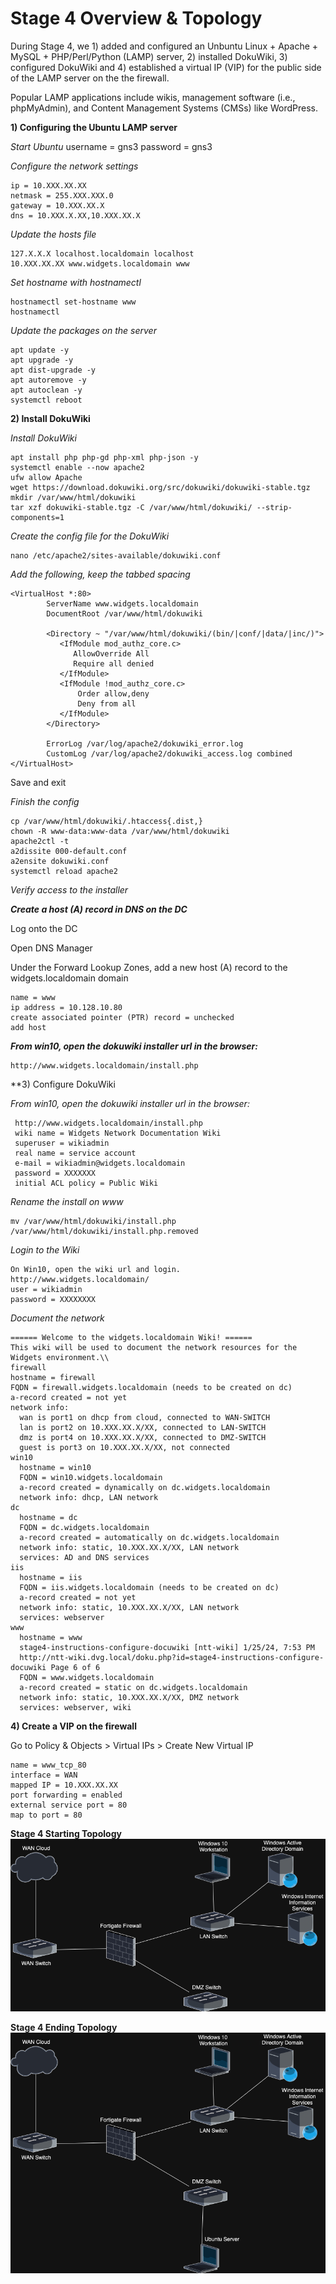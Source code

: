 # Stage 4 Overview & Topology

During Stage 4, we 1) added and configured an Unbuntu Linux + Apache + MySQL + PHP/Perl/Python (LAMP) server, 2) installed DokuWiki, 3) configured DokuWiki and 4) established a virtual IP (VIP) for the public side of the LAMP server on the the firewall. 

Popular LAMP applications include wikis, management software (i.e., phpMyAdmin), and Content Management Systems (CMSs) like WordPress.

**1) Configuring the Ubuntu LAMP server**

*Start Ubuntu*
    username = gns3
    password = gns3

*Configure the network settings*

    ip = 10.XXX.XX.XX
    netmask = 255.XXX.XXX.0
    gateway = 10.XXX.XX.X
    dns = 10.XXX.X.XX,10.XXX.XX.X

*Update the hosts file*

    127.X.X.X localhost.localdomain localhost
    10.XXX.XX.XX www.widgets.localdomain www

*Set hostname with hostnamectl*

    hostnamectl set-hostname www
    hostnamectl

*Update the packages on the server*

    apt update -y
    apt upgrade -y
    apt dist-upgrade -y
    apt autoremove -y
    apt autoclean -y
    systemctl reboot

**2) Install DokuWiki**

*Install DokuWiki*

    apt install php php-gd php-xml php-json -y
    systemctl enable --now apache2
    ufw allow Apache
    wget https://download.dokuwiki.org/src/dokuwiki/dokuwiki-stable.tgz
    mkdir /var/www/html/dokuwiki
    tar xzf dokuwiki-stable.tgz -C /var/www/html/dokuwiki/ --strip-components=1

*Create the config file for the DokuWiki*

    nano /etc/apache2/sites-available/dokuwiki.conf

*Add the following, keep the tabbed spacing*

    <VirtualHost *:80>
            ServerName www.widgets.localdomain
            DocumentRoot /var/www/html/dokuwiki

            <Directory ~ "/var/www/html/dokuwiki/(bin/|conf/|data/|inc/)">
               <IfModule mod_authz_core.c>
                  AllowOverride All
                  Require all denied
               </IfModule>
               <IfModule !mod_authz_core.c>
                   Order allow,deny
                   Deny from all
               </IfModule>
            </Directory>

            ErrorLog /var/log/apache2/dokuwiki_error.log
            CustomLog /var/log/apache2/dokuwiki_access.log combined
    </VirtualHost>


Save and exit

*Finish the config*

    cp /var/www/html/dokuwiki/.htaccess{.dist,}
    chown -R www-data:www-data /var/www/html/dokuwiki
    apache2ctl -t
    a2dissite 000-default.conf
    a2ensite dokuwiki.conf
    systemctl reload apache2

*Verify access to the installer*

***Create a host (A) record in DNS on the DC***

Log onto the DC

Open DNS Manager

Under the Forward Lookup Zones, add a new host (A) record to the widgets.localdomain domain

    name = www
    ip address = 10.128.10.80
    create associated pointer (PTR) record = unchecked
    add host

***From win10, open the dokuwiki installer url in the browser:***

    http://www.widgets.localdomain/install.php

**3) Configure DokuWiki

*From win10, open the dokuwiki installer url in the browser:*

     http://www.widgets.localdomain/install.php
     wiki name = Widgets Network Documentation Wiki
     superuser = wikiadmin
     real name = service account
     e-mail = wikiadmin@widgets.localdomain
     password = XXXXXXX
     initial ACL policy = Public Wiki

*Rename the install on www*

    mv /var/www/html/dokuwiki/install.php /var/www/html/dokuwiki/install.php.removed

*Login to the Wiki*

    On Win10, open the wiki url and login.
    http://www.widgets.localdomain/
    user = wikiadmin
    password = XXXXXXXX

*Document the network*

    ====== Welcome to the widgets.localdomain Wiki! ======
    This wiki will be used to document the network resources for the Widgets environment.\\
    firewall
    hostname = firewall
    FQDN = firewall.widgets.localdomain (needs to be created on dc)
    a-record created = not yet
    network info:
      wan is port1 on dhcp from cloud, connected to WAN-SWITCH
      lan is port2 on 10.XXX.XX.X/XX, connected to LAN-SWITCH
      dmz is port4 on 10.XXX.XX.X/XX, connected to DMZ-SWITCH
      guest is port3 on 10.XXX.XX.X/XX, not connected
    win10
      hostname = win10
      FQDN = win10.widgets.localdomain
      a-record created = dynamically on dc.widgets.localdomain
      network info: dhcp, LAN network
    dc
      hostname = dc
      FQDN = dc.widgets.localdomain
      a-record created = automatically on dc.widgets.localdomain
      network info: static, 10.XXX.XX.X/XX, LAN network
      services: AD and DNS services
    iis
      hostname = iis
      FQDN = iis.widgets.localdomain (needs to be created on dc)
      a-record created = not yet
      network info: static, 10.XXX.XX.X/XX, LAN network
      services: webserver
    www
      hostname = www
      stage4-instructions-configure-docuwiki [ntt-wiki] 1/25/24, 7:53 PM
      http://ntt-wiki.dvg.local/doku.php?id=stage4-instructions-configure-docuwiki Page 6 of 6
      FQDN = www.widgets.localdomain
      a-record created = static on dc.widgets.localdomain
      network info: static, 10.XXX.XX.X/XX, DMZ network
      services: webserver, wiki

**4) Create a VIP on the firewall**

Go to Policy & Objects > Virtual IPs > Create New Virtual IP

    name = www_tcp_80
    interface = WAN
    mapped IP = 10.XXX.XX.XX
    port forwarding = enabled
    external service port = 80
    map to port = 80

**Stage 4 Starting Topology**
![Stage 3 Topology](https://github.com/JWingate15/Divergence-Network-Capstone/blob/main/Stage%203%20Overview%20%26%20Topology/Stage%203%20Topology.drawio.png)

**Stage 4 Ending Topology**
![Stage 4 Topology](https://github.com/JWingate15/Divergence-Network-Capstone/blob/main/Stage%204%20Overview%20%26%20Topology/Stage%204%20Topology.drawio.png)

